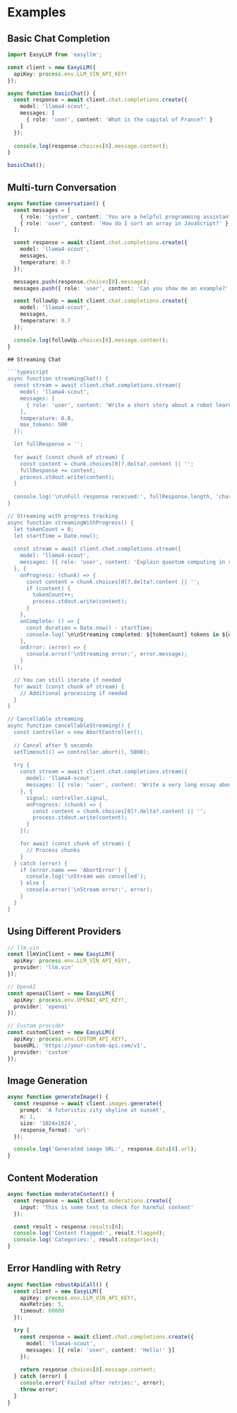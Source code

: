 # Examples

## Basic Chat Completion

```typescript
import EasyLLM from 'easyllm';

const client = new EasyLLM({
  apiKey: process.env.LLM_VIN_API_KEY!
});

async function basicChat() {
  const response = await client.chat.completions.create({
    model: 'llama4-scout',
    messages: [
      { role: 'user', content: 'What is the capital of France?' }
    ]
  });
  
  console.log(response.choices[0].message.content);
}

basicChat();
```

## Multi-turn Conversation

```typescript
async function conversation() {
  const messages = [
    { role: 'system', content: 'You are a helpful programming assistant.' },
    { role: 'user', content: 'How do I sort an array in JavaScript?' }
  ];

  const response = await client.chat.completions.create({
    model: 'llama4-scout',
    messages,
    temperature: 0.7
  });

  messages.push(response.choices[0].message);
  messages.push({ role: 'user', content: 'Can you show me an example?' });

  const followUp = await client.chat.completions.create({
    model: 'llama4-scout',
    messages,
    temperature: 0.7
  });

  console.log(followUp.choices[0].message.content);
}

## Streaming Chat

```typescript
async function streamingChat() {
  const stream = await client.chat.completions.stream({
    model: 'llama4-scout',
    messages: [
      { role: 'user', content: 'Write a short story about a robot learning to paint' }
    ],
    temperature: 0.8,
    max_tokens: 500
  });

  let fullResponse = '';
  
  for await (const chunk of stream) {
    const content = chunk.choices[0]?.delta?.content || '';
    fullResponse += content;
    process.stdout.write(content);
  }
  
  console.log('\n\nFull response received:', fullResponse.length, 'characters');
}

// Streaming with progress tracking
async function streamingWithProgress() {
  let tokenCount = 0;
  let startTime = Date.now();
  
  const stream = await client.chat.completions.stream({
    model: 'llama4-scout',
    messages: [{ role: 'user', content: 'Explain quantum computing in simple terms' }]
  }, {
    onProgress: (chunk) => {
      const content = chunk.choices[0]?.delta?.content || '';
      if (content) {
        tokenCount++;
        process.stdout.write(content);
      }
    },
    onComplete: () => {
      const duration = Date.now() - startTime;
      console.log(`\n\nStreaming completed: ${tokenCount} tokens in ${duration}ms`);
    },
    onError: (error) => {
      console.error('\nStreaming error:', error.message);
    }
  });

  // You can still iterate if needed
  for await (const chunk of stream) {
    // Additional processing if needed
  }
}

// Cancellable streaming
async function cancellableStreaming() {
  const controller = new AbortController();
  
  // Cancel after 5 seconds
  setTimeout(() => controller.abort(), 5000);
  
  try {
    const stream = await client.chat.completions.stream({
      model: 'llama4-scout',
      messages: [{ role: 'user', content: 'Write a very long essay about the history of computers' }]
    }, {
      signal: controller.signal,
      onProgress: (chunk) => {
        const content = chunk.choices[0]?.delta?.content || '';
        process.stdout.write(content);
      }
    });

    for await (const chunk of stream) {
      // Process chunks
    }
  } catch (error) {
    if (error.name === 'AbortError') {
      console.log('\nStream was cancelled');
    } else {
      console.error('\nStream error:', error);
    }
  }
}
```

## Using Different Providers

```typescript
// llm.vin
const llmVinClient = new EasyLLM({
  apiKey: process.env.LLM_VIN_API_KEY!,
  provider: 'llm.vin'
});

// OpenAI
const openaiClient = new EasyLLM({
  apiKey: process.env.OPENAI_API_KEY!,
  provider: 'openai'
});

// Custom provider
const customClient = new EasyLLM({
  apiKey: process.env.CUSTOM_API_KEY!,
  baseURL: 'https://your-custom-api.com/v1',
  provider: 'custom'
});
```

## Image Generation

```typescript
async function generateImage() {
  const response = await client.images.generate({
    prompt: 'A futuristic city skyline at sunset',
    n: 1,
    size: '1024x1024',
    response_format: 'url'
  });

  console.log('Generated image URL:', response.data[0].url);
}
```

## Content Moderation

```typescript
async function moderateContent() {
  const response = await client.moderations.create({
    input: 'This is some text to check for harmful content'
  });

  const result = response.results[0];
  console.log('Content flagged:', result.flagged);
  console.log('Categories:', result.categories);
}
```

## Error Handling with Retry

```typescript
async function robustApiCall() {
  const client = new EasyLLM({
    apiKey: process.env.LLM_VIN_API_KEY!,
    maxRetries: 5,
    timeout: 60000
  });

  try {
    const response = await client.chat.completions.create({
      model: 'llama4-scout',
      messages: [{ role: 'user', content: 'Hello!' }]
    });
    
    return response.choices[0].message.content;
  } catch (error) {
    console.error('Failed after retries:', error);
    throw error;
  }
}
```